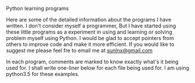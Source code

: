 Python learning programs

Here are some of the detailed information about the programs I have written. I don't consider myself a programmer, But I have started using these little programs as a experiment in using and learning or solving problem myself using Python. I would be glad to accept pointers from others to improve code and make it more efficient. If you would like to suggest me please feel fre to email me at sunlnx@gmail.com

In each program, comments are marked to know exactly what's it being used for. I shall write one-liner below for each file being used for. 
I am using python3.5 for these examples. 

